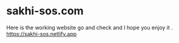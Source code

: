 # sakhi-sos.com
Here is the working website go and check and I hope you enjoy it .
https://sakhi-sos.netlify.app

